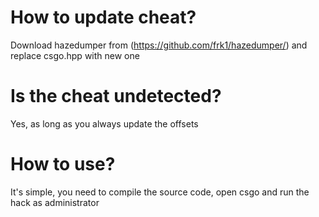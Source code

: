 # How to update cheat?
Download hazedumper from (https://github.com/frk1/hazedumper/) and replace csgo.hpp with new one
# Is the cheat undetected?
Yes, as long as you always update the offsets
# How to use?
It's simple, you need to compile the source code, open csgo and run the hack as administrator
